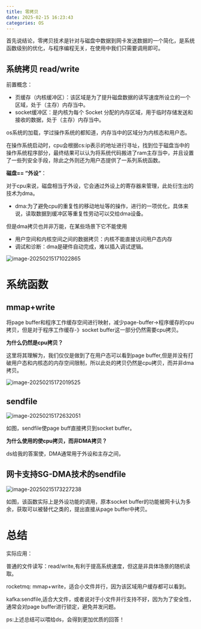 ```yaml
---
title: 零拷贝
date: 2025-02-15 16:23:43
categories: OS
---
```




首先说结论，零拷贝技术是针对与磁盘中数据到网卡发送数据的一个简化，是系统函数级别的优化，与程序编程无关，在使用中我们只需要调用即可。





## 系统拷贝 read/write





前置概念：

- 页缓存（内核缓冲区）：该区域是为了提升磁盘数据的读写速度所设立的一个区域，处于（主存）内存当中。
- socket缓冲区：是内核为每个 Socket 分配的内存区域，用于临时存储发送和接收的数据，处于（主存）内存当中。



os系统的加载，学过操作系统的都知道，内存当中的区域分为内核态和用户态。

在操作系统启动时，cpu会根据cs:ip表示的地址进行寻址，找到位于磁盘当中的操作系统程序部分，最终结果可以认为将系统代码搬进了ram主存当中，并且设置了一些列安全手段，除此之外则还为用户态提供了一系列系统函数。



**磁盘== “外设”**：

对于cpu来说，磁盘相当于外设，它会通过外设上的寄存器来管理，此处衍生出的技术为dma。



- dma:为了避免cpu的重复性的移动地址等的操作，进行的一项优化，具体来说，读取数据到缓冲区等重复性劳动可以交给dma设备。



但是dma拷贝也并非万能，在某些场景下它不能使用

- 用户空间和内核空间之间的数据拷贝：内核不能直接访问用户态内存
- 调试和诊断：dma是硬件自动完成，难以插入调试逻辑。





![image-20250215171022865](http://blog.wenzhuo4657.org/img/image-20250215171022865.png)



# 系统函数

## mmap+write

将page buffer和程序工作缓存空间进行映射，减少page-buffer->程序缓存的cpu拷贝，但是对于程序工作缓存-》socket buffer这一部分仍然需要cpu拷贝。





**为什么仍然是cpu拷贝？**

这里将其理解为，我们仅仅是做到了在用户态可以看到page buffer,但是并没有打破用户态和内核态的内存空间限制，所以此处的拷贝仍然是cpu拷贝，而并非dma拷贝。





![image-20250215172019525](https://blog.wenzhuo4657.org/img/image-20250215172019525.png)





## sendfile



![image-20250215172632051](https://blog.wenzhuo4657.org/img/image-20250215172632051.png)

如图，sendfile使page buff直接拷贝到socket buffer。



**为什么使用的使cpu拷贝，而非DMA拷贝？**

ds给我的答案使，DMA通常用于外设和主存之间，



## 网卡支持SG-DMA技术的sendfile



![image-20250215173227238](https://blog.wenzhuo4657.org/img/image-20250215173227238.png)

如图，该函数实际上是外设功能的调用，原本socket buffer的功能被网卡认为多余，获取可以被替代之类的，提出直接从page buffer中拷贝。



# 总结

实际应用：

普通的文件读写：read/write,有利于提高系统速度，但这是非具体场景的随机读取。

rocketmq: mmap+write，适合小文件并行，因为该区域用户缓存都可以看到。

kafka:sendfile,适合大文件，或者说对于小文件并行支持不好，因为为了安全性，通常会对page buffer进行锁定，避免并发问题。





ps:上述总结可以喂给ds，会得到更加优质的回答！

